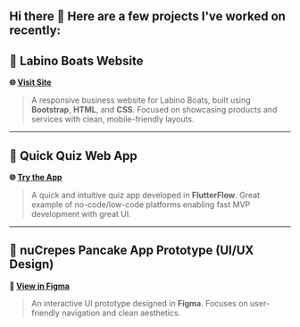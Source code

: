## Hi there 👋 Here are a few projects I've worked on recently:

## 🚤 Labino Boats Website  
**🌐 [Visit Site](http://www.labinoboats.com)**  
> A responsive business website for Labino Boats, built using **Bootstrap**, **HTML**, and **CSS**. Focused on showcasing products and services with clean, mobile-friendly layouts.  


---

## 🧠 Quick Quiz Web App  
**🌐 [Try the App](https://quickquiz.flutterflow.app/start)**  
> A quick and intuitive quiz app developed in **FlutterFlow**. Great example of no-code/low-code platforms enabling fast MVP development with great UI.

---

## 🎨 nuCrepes Pancake App Prototype (UI/UX Design)  
**🔗 [View in Figma](https://www.figma.com/proto/WMvBM0ABOEIiqgV0KSNAim/lab3_213071?node-id=0-1&t=mge048lm3NE73P64-1)**  
> An interactive UI prototype designed in **Figma**. Focuses on user-friendly navigation and clean aesthetics.

